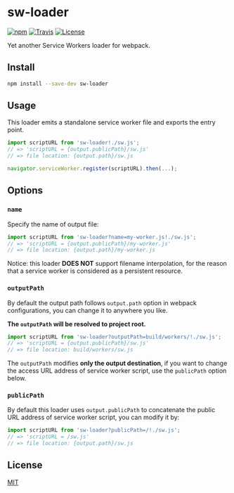 # sw-loader

[![npm](https://img.shields.io/npm/v/sw-loader.svg?style=flat-square)](https://www.npmjs.com/package/sw-loader)
[![Travis](https://img.shields.io/travis/idiotWu/sw-loader.svg)](https://travis-ci.org/idiotWu/sw-loader)
[![License](https://img.shields.io/badge/license-MIT-brightgreen.svg)](LICENSE)

Yet another Service Workers loader for webpack.

## Install

```bash
npm install --save-dev sw-loader
```

## Usage

This loader emits a standalone service worker file and exports the entry point.

```js
import scriptURL from 'sw-loader!./sw.js';
// => 'scriptURL = {output.publicPath}/sw.js'
// => file location: {output.path}/sw.js

navigator.serviceWorker.register(scriptURL).then(...);
``` 

## Options

### `name`

Specify the name of output file:

```js
import scriptURL from 'sw-loader?name=my-worker.js!./sw.js';
// => 'scriptURL = {output.publicPath}/my-worker.js'
// => file location: {output.path}/my-worker.js
```

Notice: this loader **DOES NOT** support filename interpolation, for the reason that a service worker is considered as a persistent resource.

### `outputPath`

By default the output path follows `output.path` option in webpack configurations, you can change it to anywhere you like.

**The `outputPath` will be resolved to project root.**

```js
import scriptURL from 'sw-loader?outputPath=build/workers/!./sw.js';
// => 'scriptURL = {output.publicPath}/sw.js'
// => file location: build/workers/sw.js
```

The `outputPath` modifies **only the output destination**, if you want to change the access URL address of service worker script, use the `publicPath` option below.

### `publicPath`

By default this loader uses `output.publicPath` to concatenate the public URL address of service worker script, you can modify it by:

```js
import scriptURL from 'sw-loader?publicPath=/!./sw.js';
// => 'scriptURL = /sw.js'
// => file location: {output.path}/sw.js
```

## License

[MIT](LICENSE)
